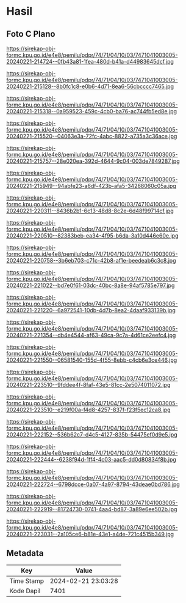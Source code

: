 # Hasil

## Foto C Plano

https://sirekap-obj-formc.kpu.go.id/e4e8/pemilu/pdpr/74/71/04/10/03/7471041003005-20240221-214724--0fb43a81-1fea-480d-b41a-d44983645dcf.jpg

https://sirekap-obj-formc.kpu.go.id/e4e8/pemilu/pdpr/74/71/04/10/03/7471041003005-20240221-215128--8b0fc1c8-e0b6-4d71-8ea6-56cbcccc7465.jpg

https://sirekap-obj-formc.kpu.go.id/e4e8/pemilu/pdpr/74/71/04/10/03/7471041003005-20240221-215318--0a959523-459c-4cb0-ba76-ac744fb5ed8e.jpg

https://sirekap-obj-formc.kpu.go.id/e4e8/pemilu/pdpr/74/71/04/10/03/7471041003005-20240221-215520--04063e3a-72fc-4abc-8822-a735a3c36ace.jpg

https://sirekap-obj-formc.kpu.go.id/e4e8/pemilu/pdpr/74/71/04/10/03/7471041003005-20240221-215757--28e020ea-392d-4644-9c04-003de7849287.jpg

https://sirekap-obj-formc.kpu.go.id/e4e8/pemilu/pdpr/74/71/04/10/03/7471041003005-20240221-215949--94abfe23-a6df-423b-afa5-34268060c05a.jpg

https://sirekap-obj-formc.kpu.go.id/e4e8/pemilu/pdpr/74/71/04/10/03/7471041003005-20240221-220311--8436b2b1-6c13-48d8-8c2e-6d48f99714cf.jpg

https://sirekap-obj-formc.kpu.go.id/e4e8/pemilu/pdpr/74/71/04/10/03/7471041003005-20240221-220510--82383beb-ea34-4f95-b6da-3a10d446e60e.jpg

https://sirekap-obj-formc.kpu.go.id/e4e8/pemilu/pdpr/74/71/04/10/03/7471041003005-20240221-220758--3b6eb703-c71c-42b8-af1e-beedeab6c3c8.jpg

https://sirekap-obj-formc.kpu.go.id/e4e8/pemilu/pdpr/74/71/04/10/03/7471041003005-20240221-221022--bd7e0f61-03dc-40bc-8a8e-94af5785e797.jpg

https://sirekap-obj-formc.kpu.go.id/e4e8/pemilu/pdpr/74/71/04/10/03/7471041003005-20240221-221220--6a972541-10db-4d7b-8ea2-4daaf933139b.jpg

https://sirekap-obj-formc.kpu.go.id/e4e8/pemilu/pdpr/74/71/04/10/03/7471041003005-20240221-221354--db4e4544-af63-49ca-9c7a-4d61ce2eefc4.jpg

https://sirekap-obj-formc.kpu.go.id/e4e8/pemilu/pdpr/74/71/04/10/03/7471041003005-20240221-221550--06581540-155d-4f55-8ebb-c4cb6e3ce446.jpg

https://sirekap-obj-formc.kpu.go.id/e4e8/pemilu/pdpr/74/71/04/10/03/7471041003005-20240221-223510--9fddee4f-8faf-43e5-81cc-2e5074011072.jpg

https://sirekap-obj-formc.kpu.go.id/e4e8/pemilu/pdpr/74/71/04/10/03/7471041003005-20240221-223510--e219f00a-f4d8-4257-837f-f23f5ec12ca8.jpg

https://sirekap-obj-formc.kpu.go.id/e4e8/pemilu/pdpr/74/71/04/10/03/7471041003005-20240221-222152--536b62c7-d4c5-4127-835b-54475ef0d9e5.jpg

https://sirekap-obj-formc.kpu.go.id/e4e8/pemilu/pdpr/74/71/04/10/03/7471041003005-20240221-222444--6238f94d-1ff4-4c03-aac5-dd0d80834f8b.jpg

https://sirekap-obj-formc.kpu.go.id/e4e8/pemilu/pdpr/74/71/04/10/03/7471041003005-20240221-222724--6798dcce-0a07-4a97-8794-43deae0bd786.jpg

https://sirekap-obj-formc.kpu.go.id/e4e8/pemilu/pdpr/74/71/04/10/03/7471041003005-20240221-222919--81724730-0741-4aa4-bd87-3a89e6ee502b.jpg

https://sirekap-obj-formc.kpu.go.id/e4e8/pemilu/pdpr/74/71/04/10/03/7471041003005-20240221-223031--2a105ce6-b81e-43e1-a4de-721c4515b349.jpg


## Metadata

| Key        | Value               |
| ---------- | ------------------- |
| Time Stamp | 2024-02-21 23:03:28 |
| Kode Dapil | 7401                |



